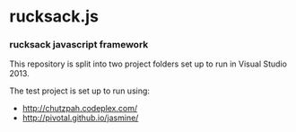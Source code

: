 rucksack.js
===========

### rucksack javascript framework

This repository is split into two project folders set up to run in Visual Studio 2013. 

The test project is set up to run using:
* http://chutzpah.codeplex.com/
* http://pivotal.github.io/jasmine/
